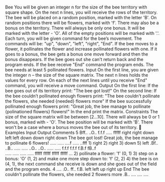 Bee
You will be given an integer n for the size of the bee territory with square shape. On the next n lines, you will receive the rows of the territory. The bee will be placed on a random position, marked with the letter 'B'. On random positions there will be flowers, marked with 'f'. There may also be а bonus on the territory. There will always be only one bonus. It will be marked with the letter - 'O'. All of the empty positions will be marked with '.'.
Each turn, you will be given command for the bee’s movement.
The commands will be: "up", "down", "left", "right", "End".
If the bee moves to a flower, it pollinates the flower and increase pollinated flowers with one.
If it goes to a bonus, the bee gets a bonus one move forward and then the bonus disappears. If the bee goes out she can't return back and the program ends. If the bee receive "End" command the program ends. The bee needs at least 5 pollinated flowers.
Input
On the first line, you are given the integer n – the size of the square matrix.
The next n lines holds the values for every row.
On each of the next lines until you receive "End" command,  you will receive a move command.
Output
On the first line:
If the bee goes out of its territory print: "The bee got lost!"
On the second line:
 If the bee couldn’t pollinated enough flowers print: "The bee couldn't pollinate the flowers, she needed {needed} flowers more"
If the bee successfully pollinated enough flowers print: "Great job, the bee manage to pollinate {polinationed flowers} flowers!"
In the end print the matrix.
Constraints
The size of the square matrix will be between [2…10].
There will always be 0 or 1 bonus, marked with - 'O'.
The bee position will be marked with 'B'.
There won't be a case where a bonus moves the bee out of its territory.

Examples
Input	Output	Comments
5
Bff..
..O..
f.f.f
.....
fffff
right
right
down
left
left
down
down
right
down	The bee got lost!
Great job, the bee manage to pollinate 6 flowers!
.....
.....
....f
.....
..fff	1) right     2) right     3) down     5) left
   .Bf..        ..B..        .....       .....
   ..O..        ..O..        .....       .....
   f.f.f        f.f.f        f.B.f       fB..f  
   .....        .....        .....       .....
   fffff        fffff        fffff       fffff
…
2) pollinate a flower: 'f' (0, 1)
3) step on a bonus: 'O' (1, 2) and make one more step down to: 'f' (2, 2)
4) the bee is on (4, 1), the next command she receive is down and she goes out of the field and the program ends.
4
....
.O..
ff..
f.B.
left
left
up
right
up
End	The bee couldn't pollinate the flowers, she needed 2 flowers more
.B..
....
....
....	

